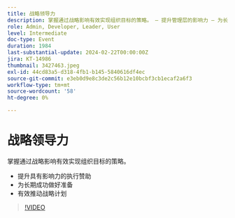 ```yaml
---
title: 战略领导力
description: 掌握通过战略影响有效实现组织目标的策略。 — 提升管理层的影响力 — 为长期成功铺路 — 有效推动战略计划
role: Admin, Developer, Leader, User
level: Intermediate
doc-type: Event
duration: 1984
last-substantial-update: 2024-02-22T00:00:00Z
jira: KT-14986
thumbnail: 3427463.jpeg
exl-id: 44cd83a5-d318-4fb1-b145-5840616df4ec
source-git-commit: e3eb0d9e8c3de2c56b12e10bcbf3cb1ecaf2a6f3
workflow-type: tm+mt
source-wordcount: '58'
ht-degree: 0%

---
```


# 战略领导力

掌握通过战略影响有效实现组织目标的策略。

- 提升具有影响力的执行赞助
- 为长期成功做好准备
- 有效推动战略计划

>[!VIDEO](https://video.tv.adobe.com/v/3456793/?learn=on&captions=chi_hans)
